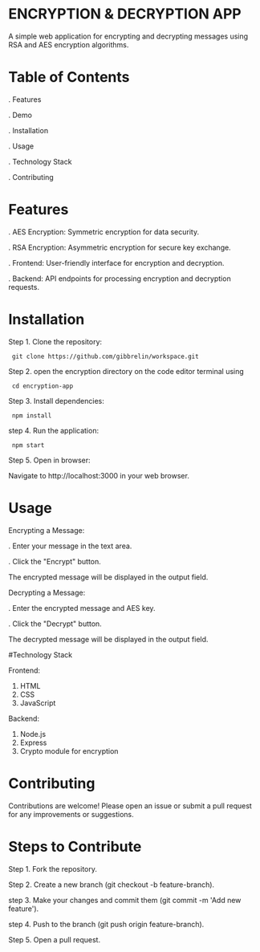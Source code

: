 # ENCRYPTION & DECRYPTION APP

A simple web application for encrypting and decrypting messages using RSA and AES encryption algorithms.

# Table of Contents

. Features

. Demo

. Installation

. Usage

. Technology Stack

. Contributing

# Features

. AES Encryption: Symmetric encryption for data security.

. RSA Encryption: Asymmetric encryption for secure key exchange.

. Frontend: User-friendly interface for encryption and decryption.

. Backend: API endpoints for processing encryption and decryption requests.

# Installation

Step 1. Clone the repository:

     git clone https://github.com/gibbrelin/workspace.git

 Step 2. open the encryption directory on the code editor terminal using
 
     cd encryption-app

Step 3. Install dependencies:

     npm install

step 4. Run the application:

     npm start

Step 5. Open in browser:

Navigate to http://localhost:3000 in your web browser.

# Usage

Encrypting a Message:

. Enter your message in the text area.

. Click the "Encrypt" button.

The encrypted message will be displayed in the output field.

Decrypting a Message:

. Enter the encrypted message and AES key.

. Click the "Decrypt" button.

The decrypted message will be displayed in the output field.

#Technology Stack

Frontend:

1. HTML
2. CSS
3. JavaScript

Backend:

1. Node.js
2. Express
3. Crypto module for encryption

# Contributing

Contributions are welcome! Please open an issue or submit a pull request for any improvements or suggestions.

# Steps to Contribute

Step 1. Fork the repository.

Step 2. Create a new branch (git checkout -b feature-branch).

step 3. Make your changes and commit them (git commit -m 'Add new feature').

step 4. Push to the branch (git push origin feature-branch).

Step 5. Open a pull request.

